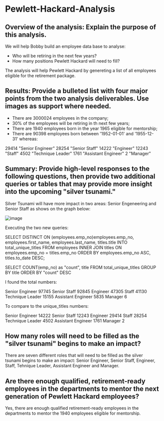 # Pewlett-Hackard-Analysis

## Overview of the analysis: Explain the purpose of this analysis.

We will help Bobby build an employee data base to analyse:

  - Who will be retiring in the next few years?
  - How many positions Pewlett Hackard will need to fill?

The analysis will help Pewlett Hackard by genereting a list of all employees eligible for the retirement package.  


## Results: Provide a bulleted list with four major points from the two analysis deliverables. Use images as support where needed.

  - There are 3000024 employees in the company;
  - 30% of the employees will be retiring in th next few years;
  - There are 1940 employees born in the year 1965 eligible for mentorship;
  - There are 90398 employees born between '1952-01-01' and '1955-12-31' whereas:
  
  29414	"Senior Engineer"
  28254	"Senior Staff"
  14222	"Engineer"
  12243	"Staff"
   4502	"Technique Leader"
   1761	"Assistant Engineer"
      2	"Manager"
    
    
## Summary: Provide high-level responses to the following questions, then provide two additional queries or tables that may provide more insight into the upcoming "silver tsunami."

  Silver Tsunami will have more impact in two areas: Senior Engeneering and Senior Staff as shows on the graph below:
  
  ![image](https://user-images.githubusercontent.com/78492568/113525371-7f5cb000-9582-11eb-9c21-70830c4c3ae7.png)

Executing the two new queries:

SELECT DISTINCT ON (employees.emp_no)employees.emp_no,
	employees.first_name,
	employees.last_name,
	titles.title
INTO total_unique_titles
FROM employees
INNER JOIN titles
ON employees.emp_no = titles.emp_no
ORDER BY employees.emp_no ASC, titles.to_date DESC;

SELECT COUNT(emp_no) as "count", title
FROM total_unique_titles
GROUP BY title
ORDER BY "count" DESC

I found the total numbers: 

Senior Engineer	97745
Senior Staff	92845
Engineer	47305
Staff	41130
Technique Leader	15155
Assistant Engineer	5835
Manager 6

To compare to the unique_titles numbers:

Senior Engineer	14222
Senior Staff	12243
Engineer	29414
Staff	28254
Technique Leader	4502
Assistant Engineer	1761
Manager 2


## How many roles will need to be filled as the "silver tsunami" begins to make an impact?

  There are seven different roles that will need to be filled as the silver tsunami begins to make an impact: Senior Engineer, Senior Staff, Engineer, Staff,         Tehnique Leader, Assistant Engineer and Manager.


## Are there enough qualified, retirement-ready employees in the departments to mentor the next generation of Pewlett Hackard employees?

  Yes, there are enough qualified retirement-ready employees in the departments to mentor the 1940 employees eligible for mentorship.
